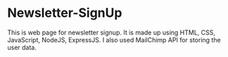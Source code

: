 # Newsletter-SignUp
This is web page for newsletter signup.
It is made up using HTML, CSS, JavaScript, NodeJS, ExpressJS.
I also used MailChimp API for storing the user data.
